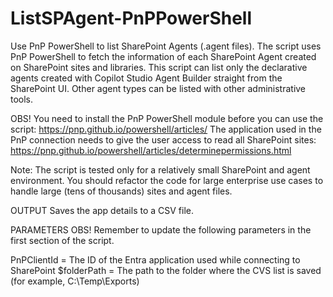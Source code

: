 # ListSPAgent-PnPPowerShell
Use PnP PowerShell to list SharePoint Agents (.agent files).
The script uses PnP PowerShell to fetch the information of each SharePoint Agent created on SharePoint sites and libraries.
This script can list only the declarative agents created with Copilot Studio Agent Builder straight from the SharePoint UI. Other agent types can be listed with other administrative tools.
 
OBS! You need to install the PnP PowerShell module before you can use the script: https://pnp.github.io/powershell/articles/
The application used in the PnP connection needs to give the user access to read all SharePoint sites: https://pnp.github.io/powershell/articles/determinepermissions.html

Note: The script is tested only for a relatively small SharePoint and agent environment. You should refactor the code for large enterprise use cases to handle large (tens of thousands) sites and agent files.

OUTPUT
Saves the app details to a CSV file.

PARAMETERS
OBS! Remember to update the following parameters in the first section of the script.

PnPClientId = The ID of the Entra application used while connecting to SharePoint
$folderPath = The path to the folder where the CVS list is saved (for example, C:\Temp\Exports)
